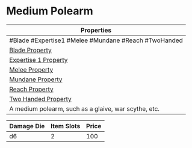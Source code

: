 # Medium Polearm

|Properties|
|----------|
|\#Blade #Expertise1 #Melee #Mundane #Reach #TwoHanded|
|[Blade Property](../Weapon%20Properties/Blade%20Property.md)|
|[Expertise 1 Property](../Weapon%20Properties/Expertise%20X%20Property.md)|
|[Melee Property](../Weapon%20Properties/Melee%20Property.md)|
|[Mundane Property](../../../Material%20Properties/Mundane%20Property.md)|
|[Reach Property](../Weapon%20Properties/Reach%20Property.md)|
|[Two Handed Property](../Weapon%20Properties/Two%20Handed%20Property.md)|
|A medium polearm, such as a glaive, war scythe, etc.|

|Damage Die|Item Slots|Price|
|----------|----------|-----|
|d6|2|100|
